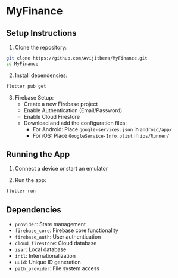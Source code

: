 # MyFinance



## Setup Instructions

1. Clone the repository:
```bash
git clone https://github.com/Avijitbera/MyFinance.git
cd MyFinance
```

2. Install dependencies:
```bash
flutter pub get
```

3. Firebase Setup:
   - Create a new Firebase project
   - Enable Authentication (Email/Password)
   - Enable Cloud Firestore
   - Download and add the configuration files:
     - For Android: Place `google-services.json` in `android/app/`
     - For iOS: Place `GoogleService-Info.plist` in `ios/Runner/`

## Running the App

1. Connect a device or start an emulator

2. Run the app:
```bash
flutter run
```


## Dependencies

- `provider`: State management
- `firebase_core`: Firebase core functionality
- `firebase_auth`: User authentication
- `cloud_firestore`: Cloud database
- `isar`: Local database
- `intl`: Internationalization
- `uuid`: Unique ID generation
- `path_provider`: File system access
